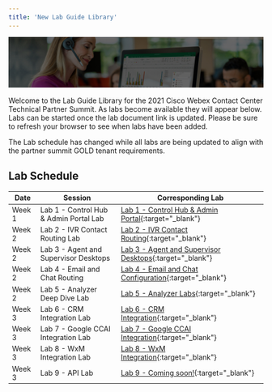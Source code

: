 ```yaml
---
title: 'New Lab Guide Library'
---
```


![Banner](../images/wxccbanner.jpg)

Welcome to the Lab Guide Library for the 2021 Cisco Webex Contact Center Technical Partner Summit. As labs become available they will appear below. Labs can be started once the lab document link is updated. Please be sure to refresh your browser to see when labs have been added.

The Lab schedule has changed while all labs are being updated to align with the partner summit GOLD tenant requirements.

## Lab Schedule

| Date       | Session                                | Corresponding Lab                                                                                      
| ---------- | -------------------------------------- | ------------------------------------------------------------------------------------------------------ 
| Week 1 | Lab 1 - Control Hub & Admin Portal Lab | [Lab 1 - Control Hub & Admin Portal](Lab1.md){:target="\_blank"}                               
| Week 2 | Lab 2 - IVR Contact Routing Lab        | [Lab 2 - IVR Contact Routing](Lab2.md){:target="\_blank"}                                      
| Week 2 | Lab 3 - Agent and Supervisor Desktops              | [Lab 3 - Agent and Supervisor Desktops](Lab3.md){:target="\_blank"}                    
| Week 2 | Lab 4 - Email and Chat Routing        | [Lab 4 - Email and Chat Configuration](Lab4.md){:target="\_blank"}                      
| Week 2 | Lab 5 - Analyzer Deep Dive Lab        | [Lab 5 - Analyzer Labs](Lab5.md){:target="\_blank"}                  
| Week 3 | Lab 6 - CRM Integration Lab               | [Lab 6 - CRM Integration](Lab6.md){:target="\_blank"}  
| Week 3 | Lab 7 - Google CCAI Integration Lab               | [Lab 7 - Google CCAI Integration](Lab7.md){:target="\_blank"}  
| Week 3 | Lab 8 - WxM Integration Lab               | [Lab 8 - WxM Integration](Lab8.md){:target="\_blank"}  
| Week 3 | Lab 9 - API Lab                        | [Lab 9 - Coming soon!](Lab9.md){:target="\_blank"} 


